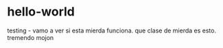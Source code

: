# hello-world
testing - vamo a ver si esta mierda funciona.
que clase de mierda es esto.
tremendo mojon
